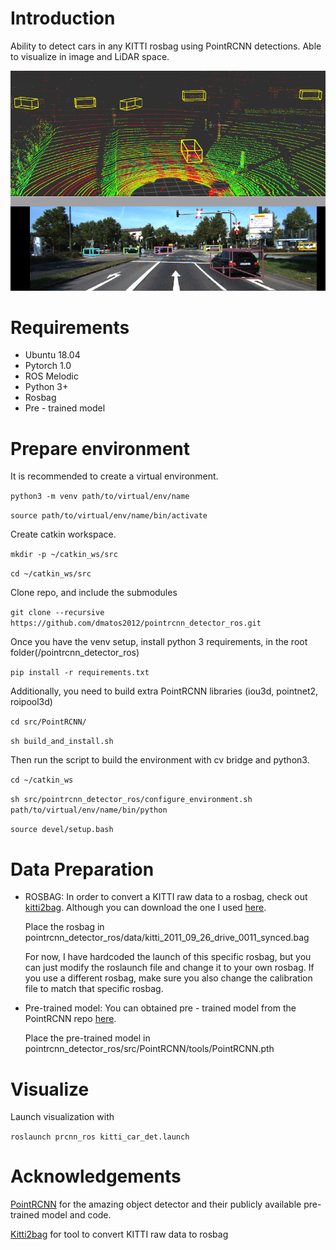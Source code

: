# Introduction
Ability to detect cars in any KITTI rosbag using PointRCNN detections. Able to visualize in image and LiDAR space. 

![PointRCNN dets](pointrcnn_dets.png) 

# Requirements
* Ubuntu 18.04
* Pytorch 1.0
* ROS Melodic 
* Python 3+
* Rosbag
* Pre - trained model

# Prepare environment

It is recommended to create a virtual environment.

`python3 -m venv path/to/virtual/env/name`

`source path/to/virtual/env/name/bin/activate`

Create catkin workspace.

`mkdir -p ~/catkin_ws/src`

`cd ~/catkin_ws/src`

Clone repo, and include the submodules

`git clone --recursive https://github.com/dmatos2012/pointrcnn_detector_ros.git`

Once you have the venv setup, install python 3 requirements, in the root folder(/pointrcnn_detector_ros)

`pip install -r requirements.txt`

Additionally, you need to build extra PointRCNN libraries (iou3d, pointnet2, roipool3d)

`cd src/PointRCNN/`

`sh build_and_install.sh` 


Then run the script to build the environment with cv bridge and python3.

`cd ~/catkin_ws`

`sh src/pointrcnn_detector_ros/configure_environment.sh path/to/virtual/env/name/bin/python`

`source devel/setup.bash`

# Data Preparation

* ROSBAG: In order to convert a KITTI raw data to a rosbag, check out [kitti2bag](https://github.com/tomas789/kitti2bag). Although you can download the one I used [here](https://drive.google.com/file/d/1y9bqJl-6u2OfhRoMTFuxE807nA5VtWou/view?usp=sharing). 

    Place the rosbag in pointrcnn_detector_ros/data/kitti_2011_09_26_drive_0011_synced.bag


    For now, I have hardcoded the launch of this specific rosbag, but you can just modify the roslaunch file and change it to your own rosbag. If you use a different rosbag, make sure you also change the calibration file to match that specific rosbag.

* Pre-trained model: You can obtained pre - trained model from the PointRCNN repo [here](https://drive.google.com/file/d/1aapMXBkSn5c5hNTDdRNI74Ptxfny7PuC/view). 

    Place the pre-trained model in pointrcnn_detector_ros/src/PointRCNN/tools/PointRCNN.pth 

# Visualize

Launch visualization with

`roslaunch prcnn_ros kitti_car_det.launch`

# Acknowledgements
[PointRCNN](https://github.com/sshaoshuai/PointRCNN) for the amazing object detector and their publicly available pre-trained model and code. 

[Kitti2bag](https://github.com/tomas789/kitti2bag) for tool to convert KITTI raw data to rosbag



